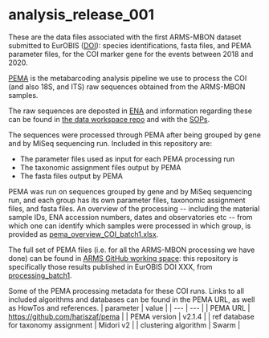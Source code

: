 # analysis_release_001

These are the data files associated with the first ARMS-MBON dataset submitted to EurOBIS ([DOI](https://doi.org/10.14284/620)): species identifications, fasta files, and PEMA parameter files, for the COI marker gene for the events between 2018 and 2020.  

[PEMA](https://github.com/hariszaf/pema) is the metabarcoding analysis pipeline we use to process the COI (and also 18S, and ITS) raw sequences obtained from the ARMS-MBON samples. 

The raw sequences are deposted in [ENA](https://www.ebi.ac.uk/ena/browser/home) and information regarding these can be found in [the data workspace repo](https://github.com/arms-mbon/data_workspace/tree/main/qualitycontrolled_data) and with the [SOPs](https://github.com/arms-mbon/documentation/tree/main/standard_operating_procedures). 

The sequences were processed through PEMA after being grouped by gene and by MiSeq sequencing run. Included in this repository are:
* The parameter files used as input for each PEMA processing run
* The taxonomic assignment files output by PEMA
* The fasta files output by PEMA

PEMA was run on sequences grouped by gene and by MiSeq sequencing run, and each group has its own parameter files, taxonomic assignment files, and fasta files. An overview of the processing -- including the material sample IDs, ENA accession numbers, dates and observatories etc -- from which one can identify which samples were processed in which group, is provided as [pema_overview_COI_batch1.xlsx](https://github.com/arms-mbon/analysis_release_001/blob/main/pema_overview_COI_batch1.xlsx). 

The full set of PEMA files (i.e. for all the ARMS-MBON processing we have done) can be found in [ARMS GitHub working space](https://github.com/arms-mbon/data_workspace/tree/main/analysis_data/from_pema): this repository is specifically those results published in EurOBIS DOI XXX, from [processing_batch1](https://github.com/arms-mbon/data_workspace/tree/main/analysis_data/from_pema/processing_batch1).

Some of the PEMA processing metadata for these COI runs. Links to all included algorithms and databases can be found in the PEMA URL, as well as HowTos and references.
| parameter | value |
| --- | --- | 
| PEMA URL | https://github.com/hariszaf/pema | 
| PEMA version | v2.1.4 | 
| ref database for taxonomy assignment | Midori v2 | 
| clustering algorithm | Swarm | 




